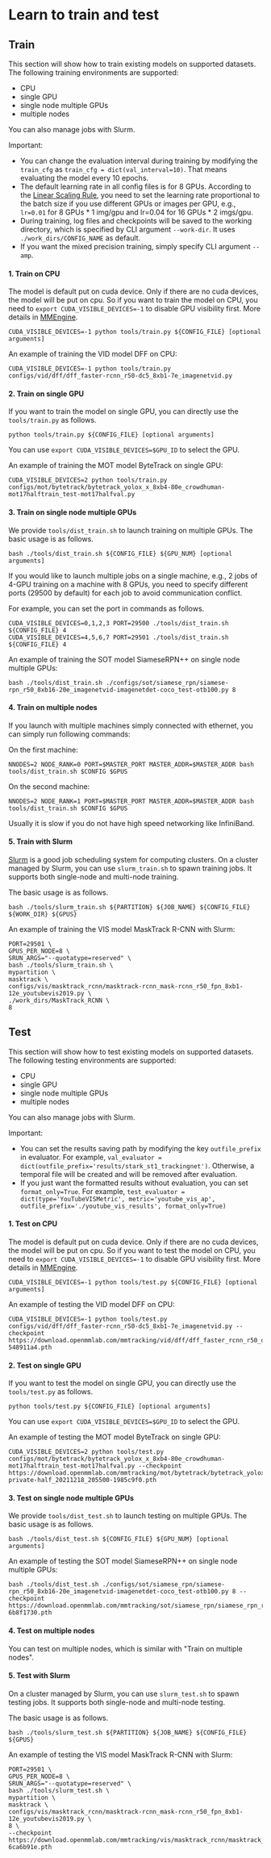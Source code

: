 # Learn to train and test

## Train

This section will show how to train existing models on supported datasets.
The following training environments are supported:

- CPU
- single GPU
- single node multiple GPUs
- multiple nodes

You can also manage jobs with Slurm.

Important:

- You can change the evaluation interval during training by modifying the `train_cfg` as
  `train_cfg = dict(val_interval=10)`. That means evaluating the model every 10 epochs.
- The default learning rate in all config files is for 8 GPUs.
  According to the [Linear Scaling Rule](https://arxiv.org/abs/1706.02677),
  you need to set the learning rate proportional to the batch size if you use different GPUs or images per GPU,
  e.g., `lr=0.01` for 8 GPUs * 1 img/gpu and lr=0.04 for 16 GPUs * 2 imgs/gpu.
- During training, log files and checkpoints will be saved to the working directory,
  which is specified by CLI argument `--work-dir`. It uses `./work_dirs/CONFIG_NAME` as default.
- If you want the mixed precision training, simply specify CLI argument `--amp`.

#### 1. Train on CPU

The model is default put on cuda device.
Only if there are no cuda devices, the model will be put on cpu.
So if you want to train the model on CPU, you need to `export CUDA_VISIBLE_DEVICES=-1` to disable GPU visibility first.
More details in [MMEngine](https://github.com/open-mmlab/mmengine/blob/ca282aee9e402104b644494ca491f73d93a9544f/mmengine/runner/runner.py#L849-L850).

```shell script
CUDA_VISIBLE_DEVICES=-1 python tools/train.py ${CONFIG_FILE} [optional arguments]
```

An example of training the VID model DFF on CPU:

```shell script
CUDA_VISIBLE_DEVICES=-1 python tools/train.py configs/vid/dff/dff_faster-rcnn_r50-dc5_8xb1-7e_imagenetvid.py
```

#### 2. Train on single GPU

If you want to train the model on single GPU, you can directly use the `tools/train.py` as follows.

```shell script
python tools/train.py ${CONFIG_FILE} [optional arguments]
```

You can use `export CUDA_VISIBLE_DEVICES=$GPU_ID` to select the GPU.

An example of training the MOT model ByteTrack on single GPU:

```shell script
CUDA_VISIBLE_DEVICES=2 python tools/train.py configs/mot/bytetrack/bytetrack_yolox_x_8xb4-80e_crowdhuman-mot17halftrain_test-mot17halfval.py
```

#### 3. Train on single node multiple GPUs

We provide `tools/dist_train.sh` to launch training on multiple GPUs.
The basic usage is as follows.

```shell script
bash ./tools/dist_train.sh ${CONFIG_FILE} ${GPU_NUM} [optional arguments]
```

If you would like to launch multiple jobs on a single machine,
e.g., 2 jobs of 4-GPU training on a machine with 8 GPUs,
you need to specify different ports (29500 by default) for each job to avoid communication conflict.

For example, you can set the port in commands as follows.

```shell script
CUDA_VISIBLE_DEVICES=0,1,2,3 PORT=29500 ./tools/dist_train.sh ${CONFIG_FILE} 4
CUDA_VISIBLE_DEVICES=4,5,6,7 PORT=29501 ./tools/dist_train.sh ${CONFIG_FILE} 4
```

An example of training the SOT model SiameseRPN++ on single node multiple GPUs:

```shell script
bash ./tools/dist_train.sh ./configs/sot/siamese_rpn/siamese-rpn_r50_8xb16-20e_imagenetvid-imagenetdet-coco_test-otb100.py 8
```

#### 4. Train on multiple nodes

If you launch with multiple machines simply connected with ethernet, you can simply run following commands:

On the first machine:

```shell script
NNODES=2 NODE_RANK=0 PORT=$MASTER_PORT MASTER_ADDR=$MASTER_ADDR bash tools/dist_train.sh $CONFIG $GPUS
```

On the second machine:

```shell script
NNODES=2 NODE_RANK=1 PORT=$MASTER_PORT MASTER_ADDR=$MASTER_ADDR bash tools/dist_train.sh $CONFIG $GPUS
```

Usually it is slow if you do not have high speed networking like InfiniBand.

#### 5. Train with Slurm

[Slurm](https://slurm.schedmd.com/) is a good job scheduling system for computing clusters.
On a cluster managed by Slurm, you can use `slurm_train.sh` to spawn training jobs.
It supports both single-node and multi-node training.

The basic usage is as follows.

```shell script
bash ./tools/slurm_train.sh ${PARTITION} ${JOB_NAME} ${CONFIG_FILE} ${WORK_DIR} ${GPUS}
```

An example of training the VIS model MaskTrack R-CNN with Slurm:

```shell script
PORT=29501 \
GPUS_PER_NODE=8 \
SRUN_ARGS="--quotatype=reserved" \
bash ./tools/slurm_train.sh \
mypartition \
masktrack \
configs/vis/masktrack_rcnn/masktrack-rcnn_mask-rcnn_r50_fpn_8xb1-12e_youtubevis2019.py \
./work_dirs/MaskTrack_RCNN \
8
```

## Test

This section will show how to test existing models on supported datasets.
The following testing environments are supported:

- CPU
- single GPU
- single node multiple GPUs
- multiple nodes

You can also manage jobs with Slurm.

Important:

- You can set the results saving path by modifying the key `outfile_prefix` in evaluator.
  For example, `val_evaluator = dict(outfile_prefix='results/stark_st1_trackingnet')`.
  Otherwise, a temporal file will be created and will be removed after evaluation.
- If you just want the formatted results without evaluation, you can set `format_only=True`.
  For example, `test_evaluator = dict(type='YouTubeVISMetric', metric='youtube_vis_ap', outfile_prefix='./youtube_vis_results', format_only=True)`

#### 1. Test on CPU

The model is default put on cuda device.
Only if there are no cuda devices, the model will be put on cpu.
So if you want to test the model on CPU, you need to `export CUDA_VISIBLE_DEVICES=-1` to disable GPU visibility first.
More details in [MMEngine](https://github.com/open-mmlab/mmengine/blob/ca282aee9e402104b644494ca491f73d93a9544f/mmengine/runner/runner.py#L849-L850).

```shell script
CUDA_VISIBLE_DEVICES=-1 python tools/test.py ${CONFIG_FILE} [optional arguments]
```

An example of testing the VID model DFF on CPU:

```shell script
CUDA_VISIBLE_DEVICES=-1 python tools/test.py configs/vid/dff/dff_faster-rcnn_r50-dc5_8xb1-7e_imagenetvid.py --checkpoint https://download.openmmlab.com/mmtracking/vid/dff/dff_faster_rcnn_r50_dc5_1x_imagenetvid/dff_faster_rcnn_r50_dc5_1x_imagenetvid_20201227_213250-548911a4.pth
```

#### 2. Test on single GPU

If you want to test the model on single GPU, you can directly use the `tools/test.py` as follows.

```shell script
python tools/test.py ${CONFIG_FILE} [optional arguments]
```

You can use `export CUDA_VISIBLE_DEVICES=$GPU_ID` to select the GPU.

An example of testing the MOT model ByteTrack on single GPU:

```shell script
CUDA_VISIBLE_DEVICES=2 python tools/test.py configs/mot/bytetrack/bytetrack_yolox_x_8xb4-80e_crowdhuman-mot17halftrain_test-mot17halfval.py --checkpoint https://download.openmmlab.com/mmtracking/mot/bytetrack/bytetrack_yolox_x/bytetrack_yolox_x_crowdhuman_mot17-private-half_20211218_205500-1985c9f0.pth
```

#### 3. Test on single node multiple GPUs

We provide `tools/dist_test.sh` to launch testing on multiple GPUs.
The basic usage is as follows.

```shell script
bash ./tools/dist_test.sh ${CONFIG_FILE} ${GPU_NUM} [optional arguments]
```

An example of testing the SOT model SiameseRPN++ on single node multiple GPUs:

```shell script
bash ./tools/dist_test.sh ./configs/sot/siamese_rpn/siamese-rpn_r50_8xb16-20e_imagenetvid-imagenetdet-coco_test-otb100.py 8 --checkpoint https://download.openmmlab.com/mmtracking/sot/siamese_rpn/siamese_rpn_r50_1x_otb100/siamese_rpn_r50_20e_otb100_20220421_144232-6b8f1730.pth
```

#### 4. Test on multiple nodes

You can test on multiple nodes, which is similar with "Train on multiple nodes".

#### 5. Test with Slurm

On a cluster managed by Slurm, you can use `slurm_test.sh` to spawn testing jobs.
It supports both single-node and multi-node testing.

The basic usage is as follows.

```shell script
bash ./tools/slurm_test.sh ${PARTITION} ${JOB_NAME} ${CONFIG_FILE} ${GPUS}
```

An example of testing the VIS model MaskTrack R-CNN with Slurm:

```shell script
PORT=29501 \
GPUS_PER_NODE=8 \
SRUN_ARGS="--quotatype=reserved" \
bash ./tools/slurm_test.sh \
mypartition \
masktrack \
configs/vis/masktrack_rcnn/masktrack-rcnn_mask-rcnn_r50_fpn_8xb1-12e_youtubevis2019.py \
8 \
--checkpoint https://download.openmmlab.com/mmtracking/vis/masktrack_rcnn/masktrack_rcnn_r50_fpn_12e_youtubevis2019/masktrack_rcnn_r50_fpn_12e_youtubevis2019_20211022_194830-6ca6b91e.pth
```
